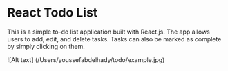 # React Todo List

This is a simple to-do list application built with React.js. The app allows users to add, edit, and delete tasks. Tasks can also be marked as complete by simply clicking on them.

![Alt text] (/Users/youssefabdelhady/todo/example.jpg)
